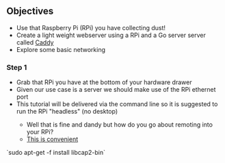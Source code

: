   <h2>Objectives</h2>
  <ul>
    <li>Use that Raspberry Pi (RPi) you have collecting dust!</li>
    <li>
      Create a light weight webserver using a RPi and a Go server server
      called <a href="https://caddyserver.com">Caddy</a>
    </li>
    <li>Explore some basic networking</li>
  </ul>
  <h3>Step 1</h3>
  <ul>
    <li>Grab that RPi you have at the bottom of your hardware drawer</li>
    <li>Given our use case is a server we should make use of the RPi ethernet port</li>
    <li>This tutorial will be delivered via the command line so it is suggested to run the RPi "headless" (no desktop)</li>
    <ul>
      <li>Well that is fine and dandy but how do you go about remoting into your RPi?</li>
      <li><a href="../quickies/how_to_ssh.html">This is convenient</a></li>
    </ul>
  </ul>

  <p>`sudo apt-get -f install libcap2-bin`</p>
